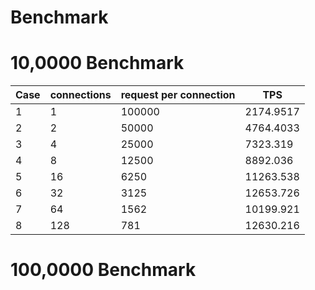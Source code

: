 # Benchmark

# 10,0000 Benchmark
| Case | connections | request per connection | TPS       |
|------|-------------|------------------------|-----------|
| 1    | 1           | 100000                 | 2174.9517 |
| 2    | 2           | 50000                  | 4764.4033 |
| 3    | 4           | 25000                  | 7323.319  |
| 4    | 8           | 12500                  | 8892.036  |
| 5    | 16          | 6250                   | 11263.538 |
| 6    | 32          | 3125                   | 12653.726 |
| 7    | 64          | 1562                   | 10199.921 |
| 8    | 128         | 781                    | 12630.216 |

# 100,0000 Benchmark
